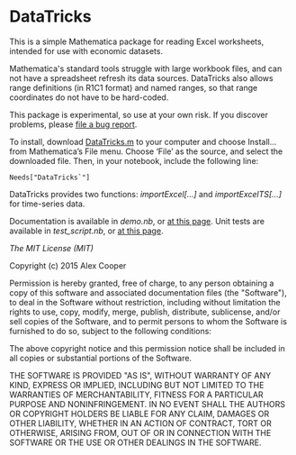 DataTricks
==========

This is a simple Mathematica package for reading Excel worksheets,
intended for use with economic datasets.

Mathematica's standard tools struggle with large workbook files, and 
can not have a spreadsheet refresh its data sources.
DataTricks also allows range definitions (in R1C1 format) and named
ranges, so that range coordinates do not have to be hard-coded.

This package is experimental, so use at your own risk. If you discover
problems, please [file a bug report](https://github.com/kuperov/DataTricks/issues/new).

To install, download [DataTricks.m](https://raw.githubusercontent.com/kuperov/DataTricks/master/DataTricks.m) to your computer and choose Install... from Mathematica’s File menu. Choose ‘File’ as the source, and select the downloaded file. Then, in your notebook, include the following line:

    Needs["DataTricks`"]

DataTricks provides two functions: _importExcel[...]_ and _importExcelTS[...]_ for time-series data.

Documentation is available in *demo.nb*, or [at this page](http://kuperov.github.io/DataTricks/).
Unit tests are available in *test_script.nb*, 
or [at this page](http://kuperov.github.io/DataTricks/test_script/index.html).



*The MIT License (MIT)*

Copyright (c) 2015 Alex Cooper

Permission is hereby granted, free of charge, to any person obtaining a copy
of this software and associated documentation files (the "Software"), to deal
in the Software without restriction, including without limitation the rights
to use, copy, modify, merge, publish, distribute, sublicense, and/or sell
copies of the Software, and to permit persons to whom the Software is
furnished to do so, subject to the following conditions:

The above copyright notice and this permission notice shall be included in all
copies or substantial portions of the Software.

THE SOFTWARE IS PROVIDED "AS IS", WITHOUT WARRANTY OF ANY KIND, EXPRESS OR
IMPLIED, INCLUDING BUT NOT LIMITED TO THE WARRANTIES OF MERCHANTABILITY,
FITNESS FOR A PARTICULAR PURPOSE AND NONINFRINGEMENT. IN NO EVENT SHALL THE
AUTHORS OR COPYRIGHT HOLDERS BE LIABLE FOR ANY CLAIM, DAMAGES OR OTHER
LIABILITY, WHETHER IN AN ACTION OF CONTRACT, TORT OR OTHERWISE, ARISING FROM,
OUT OF OR IN CONNECTION WITH THE SOFTWARE OR THE USE OR OTHER DEALINGS IN THE
SOFTWARE.
